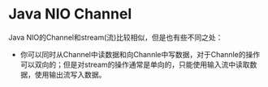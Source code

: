 # Java NIO Channel

Java NIO的Channel和stream\(流\)比较相似，但是也有些不同之处：

* 你可以同时从Channel中读数据和向Channle中写数据，对于Channle的操作可以双向的；但是对stream的操作通常是单向的，只能使用输入流中读取数据，使用输出流写入数据。



